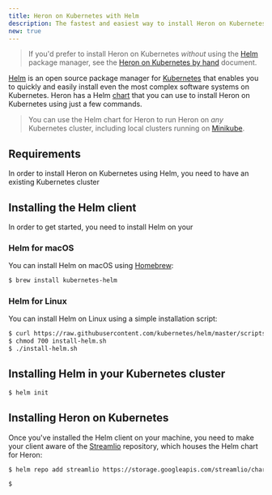 ```yaml
---
title: Heron on Kubernetes with Helm
description: The fastest and easiest way to install Heron on Kubernetes
new: true
---
```


> If you'd prefer to install Heron on Kubernetes *without* using the [Helm](https://helm.sh) package manager, see the [Heron on Kubernetes by hand](../kubernetes) document.

[Helm](https://helm.sh) is an open source package manager for [Kubernetes](https://kubernetes.io) that enables you to quickly and easily install even the most complex software systems on Kubernetes. Heron has a Helm [chart](https://docs.helm.sh/developing_charts/#charts) that you can use to install Heron on Kubernetes using just a few commands.

> You can use the Helm chart for Heron to run Heron on *any* Kubernetes cluster, including local clusters running on [Minikube](https://github.com/kubernetes/minikube).

## Requirements

In order to install Heron on Kubernetes using Helm, you need to have an existing Kubernetes cluster

## Installing the Helm client

In order to get started, you need to install Helm on your 

### Helm for macOS

You can install Helm on macOS using [Homebrew](https://brew.sh):

```bash
$ brew install kubernetes-helm
```

### Helm for Linux

You can install Helm on Linux using a simple installation script:

```bash
$ curl https://raw.githubusercontent.com/kubernetes/helm/master/scripts/get > install-helm.sh
$ chmod 700 install-helm.sh
$ ./install-helm.sh
```

## Installing Helm in your Kubernetes cluster

```bash
$ helm init
```

## Installing Heron on Kubernetes

Once you've installed the Helm client on your machine, you need to make your client aware of the [Streamlio](https://streaml.io) repository, which houses the Helm chart for Heron:

```bash
$ helm repo add streamlio https://storage.googleapis.com/streamlio/charts
```

```bash
$ 
```